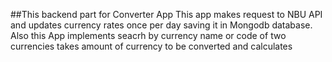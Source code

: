 ##This backend part for Converter App
This app makes request to NBU API and updates currency rates once per day saving it in Mongodb database. 
Also this App implements seacrh by currency name or code of two currencies takes amount of currency to be converted 
and calculates 
